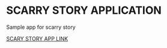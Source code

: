 # SCARRY STORY APPLICATION
Sample app for scarry story

[SCARY STORY APP LINK](https://scary-story-production-8lf1.onrender.com)
